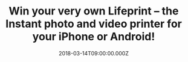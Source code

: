 ---
campaign-uuid: "c-8d651bd4-7ff9-4a91-a8cc-eb141319c5f8"
type: "Competition"
category: "competition"
date: "2018-03-14T09:00:00.000Z"
end-date: "2018-03-30T23:59:00.000Z"
disable-form: false
is_promoted: true
has_entry_page: true
title: "Win\_your very own Lifeprint – the Instant photo\_and\_video printer for your\
  \ iPhone or Android!"
competition-description: "<p>If you want to print instantly your favourite photos\
  \ and videos from your iPhone or Android… you can make it possible now with the\
  \ new Lifeprint 2x3 Hyperphoto Printer! NME is giving YOU the opportunity to win\
  \ the brand new portable Bluetooth printer you were waiting for!</p>\r\n<p>Click\
  \ on the link for a chance to win and make your photos come to life with the new\
  \ Lifeprint 2x3 Hyperphoto Printer!</p>"
hero-header: "Win\_your very own Lifeprint - the Instant photo\_and\_video printer\
  \ for your iPhone or Android!"
terms-confirmation: "N/A"
banner-img: "https://assets.expresslyapp.com/asset-61f492fa-29b9-445d-9284-b339557a7693.jpg"
logo-left-href: "https://shop.lifeprintphotos.com/collections/all"
logo-left-image: "https://assets.expresslyapp.com/df219c7b-4fcc-4587-b942-093ad038bd77-thumb.png"
logo-left-title: "Lifeprint"
bg-image-hero: "https://assets.expresslyapp.com/asset-bb2a0759-799e-42a0-847e-af312d4bbd1f.jpg"
bg-image-first: "https://assets.expresslyapp.com/asset-c9d48c58-48d3-46ee-9514-30bff595ea99.jpg"
bg-image-second: "https://assets.expresslyapp.com/asset-075931f5-4137-4632-9fd2-8e988673fec8.jpg"
bg-image-third: "https://assets.expresslyapp.com/asset-c0db9e8f-a86e-40eb-a8e3-7c7fdba513de.jpg"
section1-content: "<p>Make your photos special again and watch them come to life with\
  \ this super simple to use Lifeprint Bluetooth and Wi-Fi printer.</p>\r\n<p>Using\
  \ a unique technology called Hyperphoto (TM) Lifeprint also can embed a video\_\
  inside\_your photo making it come to life like magic in your hands.\_Print straight\
  \ from your iPhone or Android camera roll or instantly print from Instagram, Facebook\_\
  Snapchat, GIFs, and more.</p>"
section2-content: "<p>Lifeprint is the first, and only, instant photo printer in the\
  \ world\_that also allows you to share prints with friends\_and family all over\
  \ the\_world! \r\nIf you’re travelling the world or just want to make your friends\
  \ jealous\_of your\_holiday, you can connect to their Lifeprint printer and show\
  \ off your\_snaps in style.</p>\r\n<p>The photo paper comes with a sticky back so\
  \ you can stick your\_Lifeprints to make a super quick photo album,\_postcard or\
  \ collage!</p>"
section3-content: "<p>Now you can decorate your room with your favorite memories much\
  \ better than just hitting ‘like’ on a screen!\_But that is just the beginning,\
  \ have a look at its numerous products here: http://lifeprintphotos.com/</p> \r\n\
  <p>Think no more and enter your details below for a chance to win the amazing Lifeprint\
  \ 2x3 Hyperphoto Printer worth £134.95! </p> \r\n<p>Good luck!</p>"
entry-title: "Win\_your very own Lifeprint – the Instant photo\_and\_video printer\
  \ for your iPhone or Android!"
entry-content: "Enter the draw to win the Lifeprint 2x3 Hyperphoto Printer worth £\
  134.95!  by completing the form below before 23:59 on 30/03/18!"
has-winner: false
prize-description: "One 2x3 Lifeprint Hyperphoto printer worth £134.95"
---